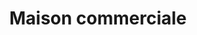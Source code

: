 ---
title: "Maison commerciale"
url: /kinshasa/maison-commerciale-tshatshi-2-2/
shop: Einkaufszentrum
---
